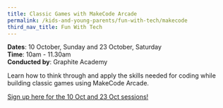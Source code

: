 ```yaml
---
title: Classic Games with MakeCode Arcade
permalink: /kids-and-young-parents/fun-with-tech/makecode
third_nav_title: Fun With Tech
---
```

**Dates**: 10 October, Sunday and 23 October, Saturday<br>
**Time**: 10am - 11.30am  
**Conducted by**: Graphite Academy  

Learn how to think through and apply the skills needed for coding while building classic games using MakeCode Arcade.

[Sign up here for the 10 Oct and 23 Oct sessions!](https://www.graphiteacademy.com/smartnationsg)



